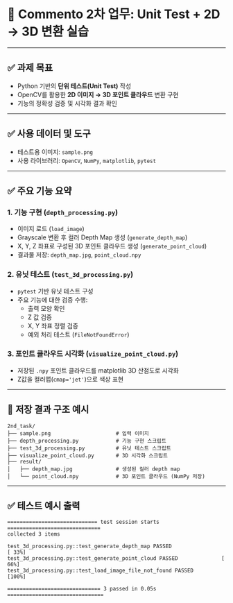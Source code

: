 
# 📌 Commento 2차 업무: Unit Test + 2D → 3D 변환 실습

---

## ✅ 과제 목표

- Python 기반의 **단위 테스트(Unit Test)** 작성
- OpenCV를 활용한 **2D 이미지 → 3D 포인트 클라우드** 변환 구현
- 기능의 정확성 검증 및 시각화 결과 확인

---

## ✅ 사용 데이터 및 도구

- 테스트용 이미지: `sample.png`
- 사용 라이브러리: `OpenCV`, `NumPy`, `matplotlib`, `pytest`

---

## ✅ 주요 기능 요약

### 1. 기능 구현 (`depth_processing.py`)
- 이미지 로드 (`load_image`)
- Grayscale 변환 후 컬러 Depth Map 생성 (`generate_depth_map`)
- X, Y, Z 좌표로 구성된 3D 포인트 클라우드 생성 (`generate_point_cloud`)
- 결과물 저장: `depth_map.jpg`, `point_cloud.npy`

### 2. 유닛 테스트 (`test_3d_processing.py`)
- `pytest` 기반 유닛 테스트 구성
- 주요 기능에 대한 검증 수행:
  - 출력 모양 확인
  - Z 값 검증
  - X, Y 좌표 정렬 검증
  - 예외 처리 테스트 (`FileNotFoundError`)

### 3. 포인트 클라우드 시각화 (`visualize_point_cloud.py`)
- 저장된 `.npy` 포인트 클라우드를 matplotlib 3D 산점도로 시각화
- Z값을 컬러맵(`cmap='jet'`)으로 색상 표현

---

## 📂 저장 결과 구조 예시

```plaintext
2nd_task/
├── sample.png                     # 입력 이미지
├── depth_processing.py            # 기능 구현 스크립트
├── test_3d_processing.py          # 유닛 테스트 스크립트
├── visualize_point_cloud.py       # 3D 시각화 스크립트
├── result/
│   ├── depth_map.jpg              # 생성된 컬러 depth map
│   └── point_cloud.npy            # 3D 포인트 클라우드 (NumPy 저장)
```

---

## ✅ 테스트 예시 출력

```plaintext
============================= test session starts ==============================
collected 3 items

test_3d_processing.py::test_generate_depth_map PASSED                 [ 33%]
test_3d_processing.py::test_generate_point_cloud PASSED              [ 66%]
test_3d_processing.py::test_load_image_file_not_found PASSED         [100%]

============================== 3 passed in 0.05s ===============================
```
